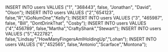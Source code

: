 INSERT INTO users VALUES ("1", "368443", false, "Jonathan", "David", "Olson");
INSERT INTO users VALUES ("2","654123", false,"R","iGoNumOne","Kelly");
INSERT INTO users VALUES ("3", "465987", false, "Bill", "DontDrinkThat", "Cosby");
INSERT INTO users VALUES ("4","456789", false,"Martha","CraftyShank","Stewart");
INSERT INTO users VALUES ("5","422782", false,"Lindsay","HowManyFingersAmIHoldingUp","Lohan");
INSERT INTO users VALUES ("6","452565", false,"Antonio","Scarface","Montona");